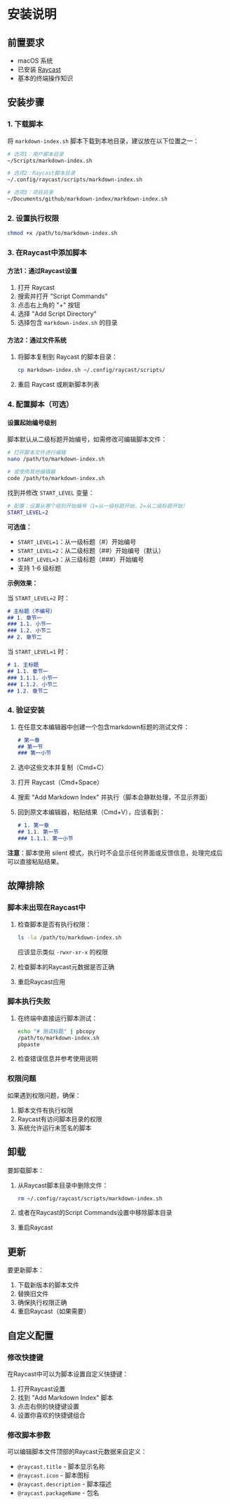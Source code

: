 # 安装说明

## 前置要求

- macOS 系统
- 已安装 [Raycast](https://www.raycast.com/)
- 基本的终端操作知识

## 安装步骤

### 1. 下载脚本

将 `markdown-index.sh` 脚本下载到本地目录，建议放在以下位置之一：

```bash
# 选项1：用户脚本目录
~/Scripts/markdown-index.sh

# 选项2：Raycast脚本目录
~/.config/raycast/scripts/markdown-index.sh

# 选项3：项目目录
~/Documents/github/markdown-index/markdown-index.sh
```

### 2. 设置执行权限

```bash
chmod +x /path/to/markdown-index.sh
```

### 3. 在Raycast中添加脚本

#### 方法1：通过Raycast设置

1. 打开 Raycast
2. 搜索并打开 "Script Commands"
3. 点击右上角的 "+" 按钮
4. 选择 "Add Script Directory"
5. 选择包含 `markdown-index.sh` 的目录

#### 方法2：通过文件系统

1. 将脚本复制到 Raycast 的脚本目录：
   ```bash
   cp markdown-index.sh ~/.config/raycast/scripts/
   ```

2. 重启 Raycast 或刷新脚本列表

### 4. 配置脚本（可选）

#### 设置起始编号级别

脚本默认从二级标题开始编号，如需修改可编辑脚本文件：

```bash
# 打开脚本文件进行编辑
nano /path/to/markdown-index.sh

# 或使用其他编辑器
code /path/to/markdown-index.sh
```

找到并修改 `START_LEVEL` 变量：

```bash
# 配置：设置从哪个级别开始编号（1=从一级标题开始，2=从二级标题开始）
START_LEVEL=2
```

**可选值：**
- `START_LEVEL=1`：从一级标题（#）开始编号
- `START_LEVEL=2`：从二级标题（##）开始编号（默认）
- `START_LEVEL=3`：从三级标题（###）开始编号
- 支持 1-6 级标题

**示例效果：**

当 `START_LEVEL=2` 时：
```markdown
# 主标题（不编号）
## 1. 章节一
### 1.1. 小节一
### 1.2. 小节二
## 2. 章节二
```

当 `START_LEVEL=1` 时：
```markdown
# 1. 主标题
## 1.1. 章节一
### 1.1.1. 小节一
### 1.1.2. 小节二
## 1.2. 章节二
```

### 4. 验证安装

1. 在任意文本编辑器中创建一个包含markdown标题的测试文件：
   ```markdown
   # 第一章
   ## 第一节
   ### 第一小节
   ```

2. 选中这些文本并复制（Cmd+C）

3. 打开 Raycast（Cmd+Space）

4. 搜索 "Add Markdown Index" 并执行（脚本会静默处理，不显示界面）

5. 回到原文本编辑器，粘贴结果（Cmd+V），应该看到：
   ```markdown
   # 1. 第一章
   ## 1.1. 第一节
   ### 1.1.1. 第一小节
   ```

**注意**：脚本使用 silent 模式，执行时不会显示任何界面或反馈信息，处理完成后可以直接粘贴结果。

## 故障排除

### 脚本未出现在Raycast中

1. 检查脚本是否有执行权限：
   ```bash
   ls -la /path/to/markdown-index.sh
   ```
   应该显示类似 `-rwxr-xr-x` 的权限

2. 检查脚本的Raycast元数据是否正确

3. 重启Raycast应用

### 脚本执行失败

1. 在终端中直接运行脚本测试：
   ```bash
   echo "# 测试标题" | pbcopy
   /path/to/markdown-index.sh
   pbpaste
   ```

2. 检查错误信息并参考使用说明

### 权限问题

如果遇到权限问题，确保：

1. 脚本文件有执行权限
2. Raycast有访问脚本目录的权限
3. 系统允许运行未签名的脚本

## 卸载

要卸载脚本：

1. 从Raycast脚本目录中删除文件：
   ```bash
   rm ~/.config/raycast/scripts/markdown-index.sh
   ```

2. 或者在Raycast的Script Commands设置中移除脚本目录

3. 重启Raycast

## 更新

要更新脚本：

1. 下载新版本的脚本文件
2. 替换旧文件
3. 确保执行权限正确
4. 重启Raycast（如果需要）

## 自定义配置

### 修改快捷键

在Raycast中可以为脚本设置自定义快捷键：

1. 打开Raycast设置
2. 找到 "Add Markdown Index" 脚本
3. 点击右侧的快捷键设置
4. 设置你喜欢的快捷键组合

### 修改脚本参数

可以编辑脚本文件顶部的Raycast元数据来自定义：

- `@raycast.title` - 脚本显示名称
- `@raycast.icon` - 脚本图标
- `@raycast.description` - 脚本描述
- `@raycast.packageName` - 包名